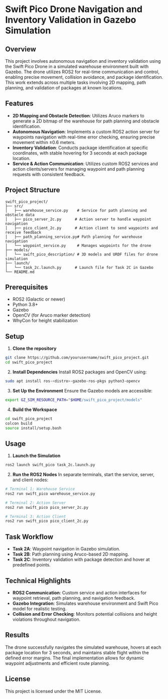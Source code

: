 # Swift Pico Drone Navigation and Inventory Validation in Gazebo Simulation

## Overview
This project involves autonomous navigation and inventory validation using the Swift Pico Drone in a simulated warehouse environment built with Gazebo. The drone utilizes ROS2 for real-time communication and control, enabling precise movement, collision avoidance, and package identification. This work extends across multiple tasks involving 2D mapping, path planning, and validation of packages at known locations.

## Features
* **2D Mapping and Obstacle Detection**: Utilizes Aruco markers to generate a 2D bitmap of the warehouse for path planning and obstacle identification.
* **Autonomous Navigation**: Implements a custom ROS2 action server for waypoints navigation with real-time error checking, ensuring precise movement within ±0.6 meters.
* **Inventory Validation**: Conducts package identification at specific coordinates, with stable hovering for 3 seconds at each package location.
* **Service & Action Communication**: Utilizes custom ROS2 services and action clients/servers for managing waypoint and path planning requests with consistent feedback.

## Project Structure
```
swift_pico_project/
├── src/
│   ├── warehouse_service.py    # Service for path planning and obstacle data
│   ├── pico_server_2c.py      # Action server to handle waypoint navigation
│   ├── pico_client_2c.py      # Action client to send waypoints and receive feedback
│   ├── path_planning_service.py# Path planning for warehouse navigation
│   └── waypoint_service.py     # Manages waypoints for the drone
├── models/
│   └── swift_pico_description/ # 3D models and URDF files for drone simulation
├── launch/
│   └── task_2c.launch.py      # Launch file for Task 2C in Gazebo
└── README.md
```

## Prerequisites
* ROS2 (Galactic or newer)
* Python 3.8+
* Gazebo
* OpenCV (for Aruco marker detection)
* WhyCon for height stabilization

## Setup
1. **Clone the repository**
```bash
git clone https://github.com/yourusername/swift_pico_project.git
cd swift_pico_project
```

2. **Install Dependencies**
Install ROS2 packages and OpenCV using:
```bash
sudo apt install ros-<distro>-gazebo-ros-pkgs python3-opencv
```

3. **Set Up the Environment**
Ensure the Gazebo models are accessible:
```bash
export GZ_SIM_RESOURCE_PATH="$HOME/swift_pico_project/models"
```

4. **Build the Workspace**
```bash
cd swift_pico_project
colcon build
source install/setup.bash
```

## Usage
1. **Launch the Simulation**
```bash
ros2 launch swift_pico task_2c.launch.py
```

2. **Run the ROS2 Nodes**
In separate terminals, start the service, server, and client nodes:
```bash
# Terminal 1: Warehouse Service
ros2 run swift_pico warehouse_service.py

# Terminal 2: Action Server
ros2 run swift_pico pico_server_2c.py

# Terminal 3: Action Client
ros2 run swift_pico pico_client_2c.py
```

## Task Workflow
* **Task 2A**: Waypoint navigation in Gazebo simulation.
* **Task 2B**: Path planning using Aruco-based 2D mapping.
* **Task 2C**: Inventory validation with package detection and hover at predefined points.

## Technical Highlights
* **ROS2 Communication**: Custom service and action interfaces for waypoint retrieval, path planning, and navigation feedback.
* **Gazebo Integration**: Simulates warehouse environment and Swift Pico model for realistic testing.
* **Collision and Error Checking**: Monitors potential collisions and height violations throughout navigation.

## Results
The drone successfully navigates the simulated warehouse, hovers at each package location for 3 seconds, and maintains stable flight within the defined error margins. The final implementation allows for dynamic waypoint adjustments and efficient route planning.



## License
This project is licensed under the MIT License.
